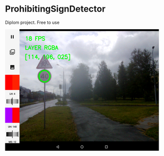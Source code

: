 # ProhibitingSignDetector

Diplom project. Free to use

<img src="https://github.com/androidovshchik/ProhibitingSignDetector/blob/master/art/screenshot.png?raw=true" height="400">
